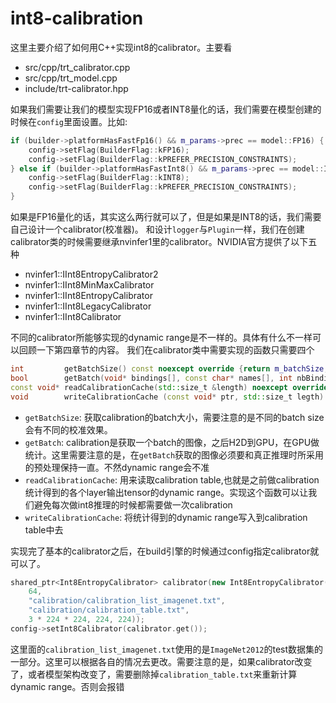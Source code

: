 int8-calibration
===
这里主要介绍了如何用C++实现int8的calibrator。主要看
- src/cpp/trt_calibrator.cpp
- src/cpp/trt_model.cpp
- include/trt-calibrator.hpp

如果我们需要让我们的模型实现FP16或者INT8量化的话，我们需要在模型创建的时候在``config``里面设置。比如:
```c++
if (builder->platformHasFastFp16() && m_params->prec == model::FP16) {
    config->setFlag(BuilderFlag::kFP16);
    config->setFlag(BuilderFlag::kPREFER_PRECISION_CONSTRAINTS);
} else if (builder->platformHasFastInt8() && m_params->prec == model::INT8) {
    config->setFlag(BuilderFlag::kINT8);
    config->setFlag(BuilderFlag::kPREFER_PRECISION_CONSTRAINTS);
}
```

如果是FP16量化的话，其实这么两行就可以了，但是如果是INT8的话，我们需要自己设计一个calibrator(校准器)。
和设计``logger``与``Plugin``一样，我们在创建calibrator类的时候需要继承nvinfer1里的calibrator。NVIDIA官方提供了以下五种
- nvinfer1::IInt8EntropyCalibrator2
- nvinfer1::IInt8MinMaxCalibrator
- nvinfer1::IInt8EntropyCalibrator
- nvinfer1::IInt8LegacyCalibrator
- nvinfer1::IInt8Calibrator

不同的calibrator所能够实现的dynamic range是不一样的。具体有什么不一样可以回顾一下第四章节的内容。
我们在calibrator类中需要实现的函数只需要四个
```c++
int         getBatchSize() const noexcept override {return m_batchSize;};
bool        getBatch(void* bindings[], const char* names[], int nbBindings) noexcept override;
const void* readCalibrationCache(std::size_t &length) noexcept override;
void        writeCalibrationCache (const void* ptr, std::size_t legth) noexcept override;
```

- ``getBatchSize``: 获取calibration的batch大小，需要注意的是不同的batch size会有不同的校准效果。
- ``getBatch``: calibration是获取一个batch的图像，之后H2D到GPU，在GPU做统计。这里需要注意的是，在``getBatch``获取的图像必须要和真正推理时所采用的预处理保持一直。不然dynamic range会不准
- ``readCalibrationCache``: 用来读取calibration table,也就是之前做calibration统计得到的各个layer输出tensor的dynamic range。实现这个函数可以让我们避免每次做int8推理的时候都需要做一次calibration
- ``writeCalibrationCache``: 将统计得到的dynamic range写入到calibration table中去


实现完了基本的calibrator之后，在build引擎的时候通过config指定calibrator就可以了。
```c++
shared_ptr<Int8EntropyCalibrator> calibrator(new Int8EntropyCalibrator(
    64, 
    "calibration/calibration_list_imagenet.txt", 
    "calibration/calibration_table.txt",
    3 * 224 * 224, 224, 224));
config->setInt8Calibrator(calibrator.get());
```

这里面的``calibration_list_imagenet.txt``使用的是``ImageNet2012``的test数据集的一部分。这里可以根据各自的情况去更改。需要注意的是，如果calibrator改变了，或者模型架构改变了，需要删除掉``calibration_table.txt``来重新计算dynamic range。否则会报错